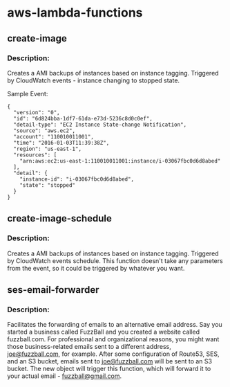 # aws-lambda-functions

## create-image
### Description:
Creates a AMI backups of instances based on instance tagging. Triggered by CloudWatch events - instance changing to stopped state.

Sample Event:
```
{
  "version": "0",
  "id": "6d824bba-1df7-61da-e73d-5236c8d0c0ef",
  "detail-type": "EC2 Instance State-change Notification",
  "source": "aws.ec2",
  "account": "110010011001",
  "time": "2016-01-03T11:39:38Z",
  "region": "us-east-1",
  "resources": [
    "arn:aws:ec2:us-east-1:110010011001:instance/i-03067fbc0d6d8abed"
  ],
  "detail": {
    "instance-id": "i-03067fbc0d6d8abed",
    "state": "stopped"
  }
}
```
## create-image-schedule
### Description:
Creates a AMI backups of instances based on instance tagging. Triggered by CloudWatch events schedule. This function doesn't take any parameters from the event, so it could be triggered by whatever you want.


## ses-email-forwarder
### Description:

Facilitates the forwarding of emails to an alternative email address. Say you started a business called FuzzBall and you created a website called fuzzball.com. For professional and organizational reasons, you might want those business-related emails sent to a different address, joe@fuzzball.com, for example.  After some configuration of Route53, SES, and an S3 bucket, emails sent to joe@fuzzball.com will be sent to an S3 bucket. The new object will trigger this function, which will forward it to your actual email - fuzzball@gmail.com.
